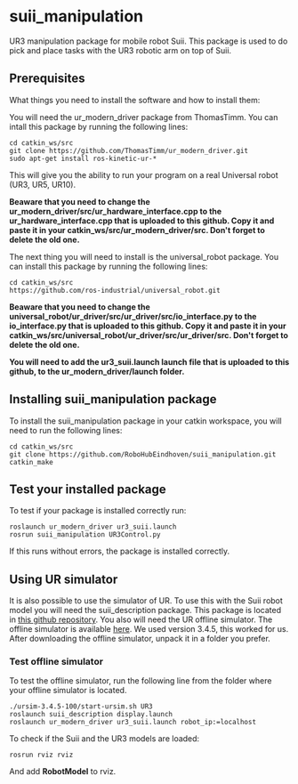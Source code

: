 # suii_manipulation

UR3 manipulation package for mobile robot Suii. This package is used to do pick and place tasks with the UR3 robotic arm on top of Suii.

## Prerequisites

What things you need to install the software and how to install them:

You will need the ur_modern_driver package from ThomasTimm. You can intall this package by running the following lines:

```
cd catkin_ws/src
git clone https://github.com/ThomasTimm/ur_modern_driver.git
sudo apt-get install ros-kinetic-ur-*
```

This will give you the ability to run your program on a real Universal robot (UR3, UR5, UR10).

**Beaware that you need to change the ur_modern_driver/src/ur_hardware_interface.cpp to the ur_hardware_interface.cpp that is uploaded to this github. Copy it and paste it in your catkin_ws/src/ur_modern_driver/src. Don't forget to delete the old one.**

The next thing you will need to install is the universal_robot package. You can install this package by running the following lines:

```
cd catkin_ws/src
https://github.com/ros-industrial/universal_robot.git
```
**Beaware that you need to change the universal_robot/ur_driver/src/ur_driver/src/io_interface.py to the io_interface.py that is uploaded to this github. Copy it and paste it in your catkin_ws/src/universal_robot/ur_driver/src/ur_driver/src. Don't forget to delete the old one.**

**You will need to add the ur3_suii.launch launch file that is uploaded to this github, to the ur_modern_driver/launch folder.**


## Installing suii_manipulation package

To install the suii_manipulation package in your catkin workspace, you will need to run the following lines:

```
cd catkin_ws/src
git clone https://github.com/RoboHubEindhoven/suii_manipulation.git
catkin_make
```

## Test your installed package

To test if your package is installed correctly run:

```
roslaunch ur_modern_driver ur3_suii.launch
rosrun suii_manipulation UR3Control.py
```

If this runs without errors, the package is installed correctly.

## Using UR simulator

It is also possible to use the simulator of UR. To use this with the Suii robot model you will need the suii_description package. This package is located in [this github repository](https://github.com/RoboHubEindhoven/suii.git). You also will need the UR offline simulator. The offline simulator is available [here](https://www.universal-robots.com/download/?option=16594#section16593). We used version 3.4.5, this worked for us. After downloading the offline simulator, unpack it in a folder you prefer.

### Test offline simulator

To test the offline simulator, run the following line from the folder where your offline simulator is located.

```
./ursim-3.4.5-100/start-ursim.sh UR3
roslaunch suii_description display.launch
roslaunch ur_modern_driver ur3_suii.launch robot_ip:=localhost
```
To check if the Suii and the UR3 models are loaded:

```
rosrun rviz rviz
```

And add **RobotModel** to rviz.
